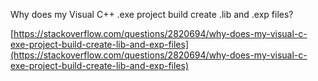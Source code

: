 
Why does my Visual C++ .exe project build create .lib and .exp files?

[https://stackoverflow.com/questions/2820694/why-does-my-visual-c-exe-project-build-create-lib-and-exp-files](https://stackoverflow.com/questions/2820694/why-does-my-visual-c-exe-project-build-create-lib-and-exp-files)